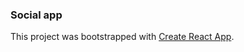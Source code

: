 ### Social app

This project was bootstrapped with [Create React App](https://github.com/facebook/create-react-app).
